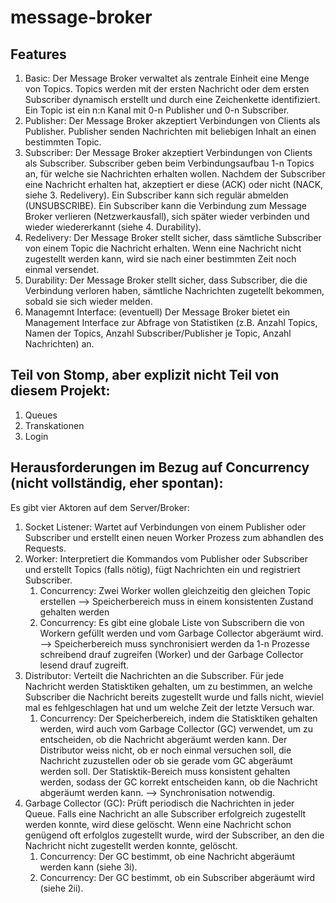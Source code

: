 message-broker
==============

## Features
1. Basic: Der Message Broker verwaltet als zentrale Einheit eine Menge von Topics. Topics werden mit der ersten Nachricht oder dem ersten Subscriber dynamisch erstellt und durch eine Zeichenkette identifiziert. Ein Topic ist ein n:n Kanal mit 0-n Publisher und 0-n Subscriber.
2. Publisher: Der Message Broker akzeptiert Verbindungen von Clients als Publisher. Publisher senden Nachrichten mit beliebigen Inhalt an einen bestimmten Topic.
3. Subscriber: Der Message Broker akzeptiert Verbindungen von Clients als Subscriber. Subscriber geben beim Verbindungsaufbau 1-n Topics an, für welche sie Nachrichten erhalten wollen. Nachdem der Subscriber eine Nachricht erhalten hat, akzeptiert er diese (ACK) oder nicht (NACK, siehe 3. Redelivery). Ein Subscriber kann sich regulär abmelden (UNSUBSCRIBE). Ein Subscriber kann die Verbindung zum Message Broker verlieren (Netzwerkausfall), sich später wieder verbinden und wieder wiedererkannt (siehe 4. Durability).
3. Redelivery: Der Message Broker stellt sicher, dass sämtliche Subscriber von einem Topic die Nachricht erhalten. Wenn eine Nachricht nicht zugestellt werden kann, wird sie nach einer bestimmten Zeit noch einmal versendet.
4. Durability: Der Message Broker stellt sicher, dass Subscriber, die die Verbindung verloren haben, sämtliche Nachrichten zugetellt bekommen, sobald sie sich wieder melden.
5. Managemnt Interface: (eventuell) Der Message Broker bietet ein Management Interface zur Abfrage von Statistiken (z.B. Anzahl Topics, Namen der Topics, Anzahl Subscriber/Publisher je Topic, Anzahl Nachrichten) an.

## Teil von Stomp, aber explizit nicht Teil von diesem Projekt:
1. Queues
2. Transkationen
3. Login

## Herausforderungen im Bezug auf Concurrency (nicht vollständig, eher spontan):

Es gibt vier Aktoren auf dem Server/Broker:

1. Socket Listener: Wartet auf Verbindungen von einem Publisher oder Subscriber und erstellt einen neuen Worker Prozess zum abhandlen des Requests.
2. Worker: Interpretiert die Kommandos vom Publisher oder Subscriber und erstellt Topics (falls nötig), fügt Nachrichten ein und registriert Subscriber.
   1. Concurrency: Zwei Worker wollen gleichzeitig den gleichen Topic erstellen --> Speicherbereich muss in einem konsistenten Zustand gehalten werden
   2. Concurrency: Es gibt eine globale Liste von Subscribern die von Workern gefüllt werden und vom Garbage Collector abgeräumt wird. --> Speicherbereich muss synchronisiert werden da 1-n Prozesse schreibend drauf zugreifen (Worker) und der Garbage Collector lesend drauf zugreift.
3. Distributor: Verteilt die Nachrichten an die Subscriber. Für jede Nachricht werden Statisktiken gehalten, um zu bestimmen, an welche Subscriber die Nachricht bereits zugestellt wurde und falls nicht, wieviel mal es fehlgeschlagen hat und um welche Zeit der letzte Versuch war.
   1. Concurrency: Der Speicherbereich, indem die Statisktiken gehalten werden, wird auch vom Garbage Collector (GC) verwendet, um zu entscheiden, ob die Nachricht abgeräumt werden kann. Der Distributor weiss nicht, ob er noch einmal versuchen soll, die Nachricht zuzustellen oder ob sie gerade vom GC abgeräumt werden soll. Der Statisktik-Bereich muss konsistent gehalten werden, sodass der GC korrekt entscheiden kann, ob die Nachricht abgeräumt werden kann. --> Synchronisation notwendig.
4. Garbage Collector (GC): Prüft periodisch die Nachrichten in jeder Queue. Falls eine Nachricht an alle Subscriber erfolgreich zugestellt werden konnte, wird diese gelöscht. Wenn eine Nachricht schon genügend oft erfolglos zugestellt wurde, wird der Subscriber, an den die Nachricht nicht zugestellt werden konnte, gelöscht.
   1. Concurrency: Der GC bestimmt, ob eine Nachricht abgeräumt werden kann (siehe 3i).
   2. Concurrency: Der GC bestimmt, ob ein Subscriber abgeräumt wird (siehe 2ii).
